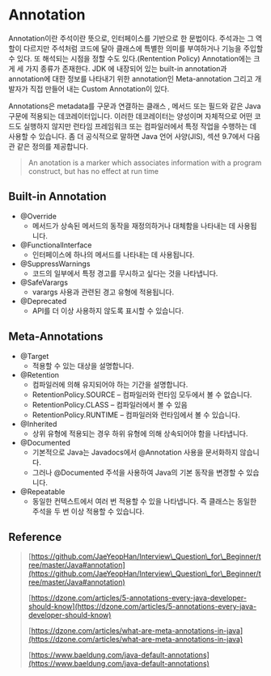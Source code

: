 # Annotation

Annotation이란 주석이란 뜻으로, 인터페이스를 기반으로 한 문법이다. 주석과는 그 역할이 다르지만 주석처럼 코드에 달아 클래스에 특별한 의미를 부여하거나 기능을 주입할 수 있다. 또 해석되는 시점을 정할 수도 있다.(Rentention Policy) Annotation에는 크게 세 가지 종류가 존재한다. JDK 에 내장되어 있는 built-in annotation과 annotation에 대한 정보를 나타내기 위한 annotation인 Meta-annotation 그리고 개발자가 직접 만들어 내는 Custom Annotation이 있다.



Annotations은 metadata를 구문과 연결하는 클래스 , 메서드 또는 필드와 같은 Java 구문에 적용되는 데코레이터입니다. 이러한 데코레이터는 양성이며 자체적으로 어떤 코드도 실행하지 않지만 런타임 프레임워크 또는 컴파일러에서 특정 작업을 수행하는 데 사용할 수 있습니다. 좀 더 공식적으로 말하면 Java 언어 사양(JlS), 섹션 9.7에서 다음관 같은 정의를 제공합니다.

> An anotation is a marker which associates information with a program construct, but has no effect at run time



## Built-in Annotation

* @Override
  * 메서드가 상속된 메서드의 동작을 재정의하거나 대체함을 나타내는 데 사용됩니다.
* @FunctionalInterface&#x20;
  * 인터페이스에 하나의 메서드를 나타내는 데 사용됩니다.
* @SuppressWarnings
  * 코드의 일부에서 특정 경고를 무시하고 싶다는 것을 나타냅니다.
* @SafeVarargs&#x20;
  * varargs 사용과 관련된 경고 유형에 적용됩니다.
* @Deprecated&#x20;
  * API를 더 이상 사용하지 않도록 표시할 수 있습니다.



## Meta-Annotations

* @Target&#x20;
  * 적용할 수 있는 대상을 설명합니다.
* @Retention&#x20;
  * 컴파일러에 의해 유지되어야 하는 기간을 설명합니다.
  * RetentionPolicy.SOURCE – 컴파일러와 런타임 모두에서 볼 수 없습니다.
  * RetentionPolicy.CLASS – 컴파일러에서 볼 수 있음&#x20;
  * RetentionPolicy.RUNTIME – 컴파일러와 런타임에서 볼 수 있습니다.
* @Inherited&#x20;
  * 상위 유형에 적용되는 경우 하위 유형에 의해 상속되어야 함을 나타냅니다.
* @Documented&#x20;
  * 기본적으로 Java는 Javadocs에서 @Annotation 사용을 문서화하지 않습니다.
  * 그러나 @Documented 주석을 사용하여 Java의 기본 동작을 변경할 수 있습니다.
* @Repeatable&#x20;
  * 동일한 컨텍스트에서 여러 번 적용할 수 있을 나타냅니다. 즉 클래스는 동일한 주석을 두 번 이상 적용할 수 있습니다.

## Reference

> [https://github.com/JaeYeopHan/Interview\_Question\_for\_Beginner/tree/master/Java#annotation](https://github.com/JaeYeopHan/Interview\_Question\_for\_Beginner/tree/master/Java#annotation)
>
> [https://dzone.com/articles/5-annotations-every-java-developer-should-know](https://dzone.com/articles/5-annotations-every-java-developer-should-know)
>
> [https://dzone.com/articles/what-are-meta-annotations-in-java](https://dzone.com/articles/what-are-meta-annotations-in-java)
>
> [https://www.baeldung.com/java-default-annotations](https://www.baeldung.com/java-default-annotations)
